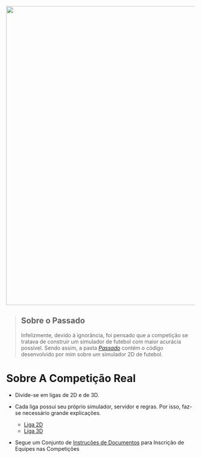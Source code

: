 
<div align="center">
<img src="https://github.com/user-attachments/assets/6b3d3c58-339e-43e3-b2c2-1141fdc3904a" width="800"/>
</div>



> ##  Sobre o Passado
> Infelizmente, devido à ignorância, foi pensado que a 
> competição se tratava de construir um simulador de 
> futebol com maior acurácia possível. Sendo assim, 
> a pasta [_Passado_](Passado) contém o código desenvolvido 
> por mim sobre um simulador 2D de futebol.

# Sobre A Competição Real

* Divide-se em ligas de 2D e de 3D. 
* Cada liga possui seu próprio simulador, servidor e regras. Por isso, faz-se necessário grande explicações.
     * [Liga 2D](Liga%202D)
     * [Liga 3D](Liga%203D)

* Segue um Conjunto de [Instruções de Documentos](Instrucoes_de_Documentos.md) para Inscrição de Equipes nas Competições
